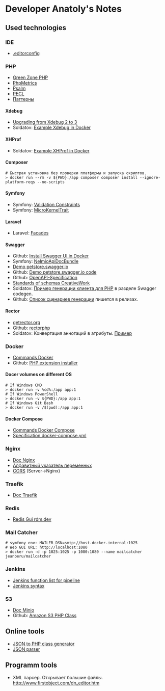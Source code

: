 # Developer Anatoly's Notes

## Used technologies

### IDE

* [.editorconfig](https://editorconfig.org/)

### PHP
* [Green Zone PHP](https://www.php.net/supported-versions.php)
* [PhpMetrics](https://phpmetrics.org/)
* [Psalm](https://psalm.dev/)
* [PECL](http://pecl.php.net/)
* [Паттерны](https://designpatternsphp.readthedocs.io/ru/latest/README.html)

#### Xdebug
* [Upgrading from Xdebug 2 to 3](https://xdebug.org/docs/upgrade_guide)
* Soldatov: [Example Xdebug in Docker](https://github.com/soldatov/example-xdebug-docker)

#### XHProf
* Soldatov: [Example XHProf in Docker](https://github.com/soldatov/example-xhprof-73)

#### Composer
```
# Быстрая установка без проверки платформы и запуска скриптов.
> docker run --rm -v ${PWD}:/app composer composer install --ignore-platform-reqs --no-scripts
```

#### Symfony
* Symfony: [Validation Constraints](https://symfony.com/doc/current/reference/constraints.html)
* Symfony: [MicroKernelTrait](https://symfony.ru/doc/current/configuration/micro_kernel_trait.html)

#### Laravel
* Laravel: [Facades](https://laravel.com/docs/8.x/facades#facade-class-reference)

#### Swagger
* Github: [Install Swagger UI in Docker](https://github.com/swagger-api/swagger-ui/blob/master/docs/usage/installation.md#docker)
* Symfony: [NelmioApiDocBundle](https://symfony.com/doc/4.x/bundles/NelmioApiDocBundle/index.html)
* [Demo petstore.swagger.io](https://petstore.swagger.io)
* Github: [Demo petstore.swagger.io code](https://github.com/zircote/swagger-php/tree/master/Examples/petstore.swagger.io)
* Github: [OpenAPI-Specification](https://github.com/OAI/OpenAPI-Specification)
* [Standards of schemas CreativeWork](https://schema.org/CreativeWork)
* Soldatov: [Пример генерации клиента для PHP](https://github.com/soldatov/tester) в разделе Swagger codegen.
* Github: [Список сценариев генерации](https://github.com/swagger-api/swagger-codegen/releases) пишется в релизах.

#### Rector
* [getrector.org](https://getrector.org)
* Github: [rectorphp](https://github.com/rectorphp/rector)
* Soldatov: Конвертация аннотаций в атрибуты. [Пример](https://github.com/soldatov/note/tree/master/rector/example1)

### Docker
* [Commands Docker](https://docs.docker.com/engine/reference/run/)
* Github: [PHP extension installer](https://github.com/mlocati/docker-php-extension-installer)

#### Docer volumes on different OS

```
# If Windows CMD
> docker run -v %cd%:/app app:1
# If Windows PowerShell
> docker run -v ${PWD}:/app app:1
# If Windows Git Bash
> docker run -v /$(pwd):/app app:1
```

#### Docker Compose
* [Commands Docker Compose](https://docs.docker.com/compose/reference/)
* [Specification docker-compose.yml](https://docs.docker.com/compose/compose-file/)

### Nginx
* [Doc Nginx](https://nginx.org/ru/docs/)
* [Алфавитный указатель переменных](http://nginx.org/ru/docs/varindex.html)
* [CORS](https://enable-cors.org) (Server->Nginx)

### Traefik
* [Doc Traefik](https://doc.traefik.io/traefik/)

### Redis
* [Redis Gui rdm.dev](https://rdm.dev/)

### Mail Catcher
```
# symfony env: MAILER_DSN=smtp://host.docker.internal:1025
# Web GUI URL: http://localhost:1080
> docker run -d -p 1025:1025 -p 1080:1080 --name mailcatcher jeanberu/mailcatcher
```

### Jenkins
* [Jenkins function list for pipeline](https://www.jenkins.io/doc/pipeline/steps/)
* [Jenkins syntax](https://www.jenkins.io/doc/book/pipeline/syntax/)

### S3
* [Doc Minio](https://docs.minio.io/)
* Github: [Amazon S3 PHP Class](https://github.com/tpyo/amazon-s3-php-class)

## Online tools

* [JSON to PHP class generator](https://json2php.strikebit.io)
* [JSON parser](http://json.parser.online.fr/)

## Programm tools
* XML парсер. Открывает большие файлы. http://www.firstobject.com/dn_editor.htm

